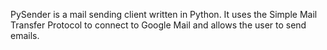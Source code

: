 PySender is a mail sending client written in Python. It uses the Simple Mail Transfer Protocol to connect to Google Mail and allows the user to send emails.
